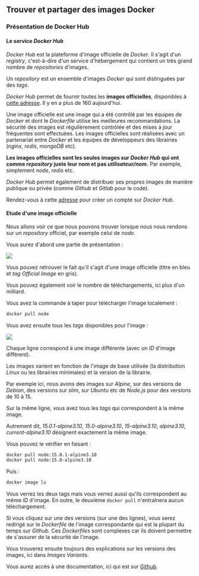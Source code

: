 ## Trouver et partager des images Docker

### Présentation de Docker Hub

#### Le service _Docker Hub_

_Docker Hub_ est la plateforme d'image officielle de _Docker_. Il s'agit d'un _registry_, c'est-à-dire d'un service d'hébergement qui contient un très grand nombre de _repositories_ d'images.

Un _repository_ est un ensemble d'images _Docker_ qui sont distinguées par des _tags_.

_Docker Hub_ permet de fournir toutes les **images officielles**, disponibles à [cette adresse](https://hub.docker.com/search?q=&type=image&image_filter=official). Il y en a plus de 160 aujourd'hui.

Une image officielle est une image qui a été contrôlé par les équipes de _Docker_ et dont le _Dockerfile_ utilise les meilleures recommandations. La sécurité des images est régulièrement contrôlée et des mises à jour fréquentes sont effectuées. Les images officielles sont réalisées avec un partenariat entre _Docker_ et les équipes de développeurs des librairies (_nginx_, _redis_, _mongoDB_ etc).

**Les images officielles sont les seules images sur _Docker Hub_ qui ont comme _repository_ juste leur nom et pas _utilisateur/nom_.** Par exemple, simplement _node_, _redis_ etc.

_Docker Hub_ permet également de distribuer ses propres images de manière publique ou privée (comme _Github_ et _Gitlab_ pour le code).

Rendez-vous à cette [adresse](https://hub.docker.com/signup) pour créer un compte sur _Docker Hub_.

#### Etude d'une image officielle

Nous allons voir ce que nous pouvons trouver lorsque nous nous rendons sur un _repository_ officiel, par exemple celui de _node_.

Vous aurez d'abord une partie de présentation :

![](/00-assets/images/Docker/image-4_19_1.png)

Vous pouvez retrouver le fait qu'il s'agit d'une image officielle (titre en bleu et _tag Official Image_ en gris).

Vous pouvez également voir le nombre de téléchargements, ici plus d'un milliard.

Vous avez la commande à taper pour télécharger l'image localement :

```bash
docker pull node
```

Vous avez ensuite tous les _tags_ disponibles pour l'image :

![](/00-assets/images/Docker/image-4_19_2.png)

Chaque ligne correspond à une image différente (avec un *ID* d'image différent).

Les images varient en fonction de l'image de base utilisée (la distribution *Linux* ou les librairies minimales) et la version de la librairie.

Par exemple ici, nous avons des images sur *Alpine*, sur des versions de *Debian*, des versions sur *slim*, sur *Ubuntu* etc de *Node.js* pour des versions de 10 à 15.

Sur la même ligne, vous avez tous les *tags* qui correspondent à la même image.

Autrement dit, *15.0.1-alpine3.10*, *15.0-alpine3.10*, *15-alpine3.10*, *alpine3.10*, *current-alpine3.10* désignent exactement la même image.

Vous pouvez le vérifier en faisant :

```bash
docker pull node:15.0.1-alpine3.10
docker pull node:15.0-alpine3.10
```

Puis :

```bash
docker image ls
```

Vous verrez les deux tags mais vous verrez aussi qu'ils correspondent au même *ID* d'image. En outre, le deuxième `docker pull` n'entraînera aucun téléchargement.

Si vous cliquez sur une des versions (sur une des lignes), vous serez redirigé sur le *Dockerfile* de l'image correspondante qui est la plupart du temps sur *Github*. Ces *Dockerfiles* sont complexes car ils doivent permettre de s'assurer de la sécurité de l'image.

Vous trouverez ensuite toujours des explications sur les versions des images, ici dans *Images Variants*.

Vous aurez accès à une documentation, ici qui est sur [Github](https://github.com/nodejs/docker-node/blob/main/README.md#how-to-use-this-image).

